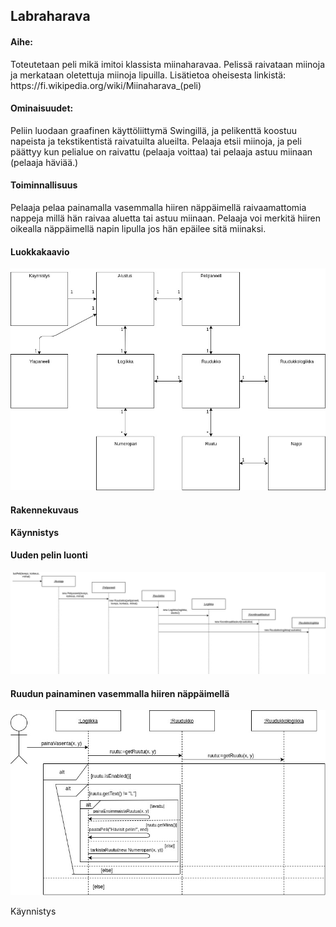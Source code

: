 <h2>Labraharava</h2>

<h4>Aihe:</h4> 
Toteutetaan peli mikä imitoi klassista miinaharavaa. Pelissä raivataan miinoja ja merkataan oletettuja miinoja lipuilla.
Lisätietoa oheisesta linkistä:
https://fi.wikipedia.org/wiki/Miinaharava_(peli)
<h4>Ominaisuudet:</h4>
Peliin luodaan graafinen käyttöliittymä Swingillä, ja pelikenttä koostuu napeista ja tekstikentistä raivatuilta alueilta. Pelaaja etsii miinoja, ja peli päättyy kun pelialue on raivattu (pelaaja voittaa) tai pelaaja astuu miinaan (pelaaja häviää.)
<h4>Toiminnallisuus</h4>
Pelaaja pelaa painamalla vasemmalla hiiren näppäimellä raivaamattomia nappeja millä hän raivaa aluetta tai astuu miinaan. Pelaaja voi merkitä hiiren oikealla näppäimellä napin lipulla jos hän epäilee sitä miinaksi.

<h4>Luokkakaavio</h4>

![Luokkakaavio](/dokumentaatio/Luokkakaavio.jpg)

<h4>Rakennekuvaus</h4>
<b>Käynnistys</b>

<h4>Uuden pelin luonti</h4>

![luoPeli](/dokumentaatio/luoPeli.jpg)

<h4>Ruudun painaminen vasemmalla hiiren näppäimellä</h4>

![painaVasenta](/dokumentaatio/painaVasenta.jpg)

Käynnistys
